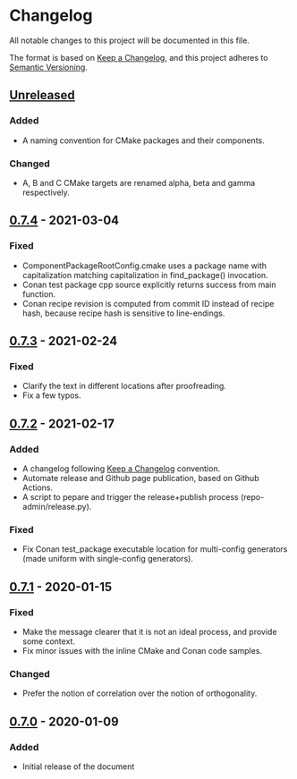 # Changelog
All notable changes to this project will be documented in this file.

The format is based on [Keep a Changelog](https://keepachangelog.com/en/1.0.0/),
and this project adheres to [Semantic Versioning](https://semver.org/spec/v2.0.0.html).

## [Unreleased]
### Added
- A naming convention for CMake packages and their components.

### Changed
- A, B and C CMake targets are renamed alpha, beta and gamma respectively.

## [0.7.4] - 2021-03-04
### Fixed
- ComponentPackageRootConfig.cmake uses a package name with capitalization
matching capitalization in find_package() invocation.
- Conan test package cpp source explicitly returns success from main function.
- Conan recipe revision is computed from commit ID instead of recipe hash,
because recipe hash is sensitive to line-endings.

## [0.7.3] - 2021-02-24
### Fixed
- Clarify the text in different locations after proofreading.
- Fix a few typos.

## [0.7.2] - 2021-02-17
### Added
- A changelog following [Keep a Changelog](https://keepachangelog.com/en/1.0.0/) convention.
- Automate release and Github page publication, based on Github Actions.
- A script to pepare and trigger the release+publish process (repo-admin/release.py).

### Fixed
- Fix Conan test_package executable location for multi-config generators
(made uniform with single-config generators).

## [0.7.1] - 2020-01-15
### Fixed
- Make the message clearer that it is not an ideal process, and provide some context.
- Fix minor issues with the inline CMake and Conan code samples.

### Changed
- Prefer the notion of correlation over the notion of orthogonality.

## [0.7.0] - 2020-01-09
### Added
- Initial release of the document

[Unreleased]: https://github.com/Adnn/ModernCppComponent/compare/v0.7.4...HEAD
[0.7.4]: https://github.com/Adnn/ModernCppComponent/compare/v0.7.3...v0.7.4
[0.7.3]: https://github.com/Adnn/ModernCppComponent/compare/v0.7.2...v0.7.3
[0.7.2]: https://github.com/Adnn/ModernCppComponent/compare/v0.7.1...v0.7.2
[0.7.1]: https://github.com/Adnn/ModernCppComponent/compare/v0.7.0...v0.7.1
[0.7.0]: https://github.com/Adnn/ModernCppComponent/releases/tag/v0.7.0
